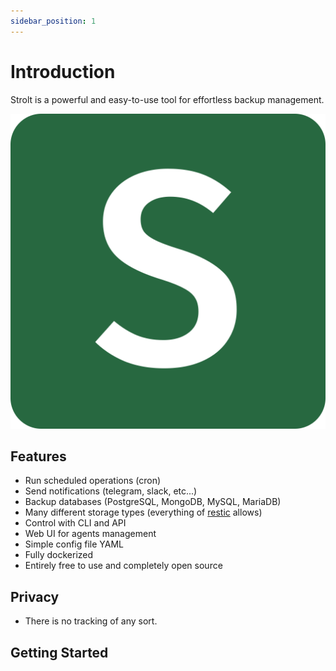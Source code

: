 ```yaml
---
sidebar_position: 1
---
```


# Introduction

Strolt is a powerful and easy-to-use tool for effortless backup management.

<p align="center">
  <img src="/img/logo.svg" alt="Strolt - logo"/>
</p>


## Features

- Run scheduled operations (cron)
- Send notifications (telegram, slack, etc...)
- Backup databases (PostgreSQL, MongoDB, MySQL, MariaDB)
- Many different storage types (everything of [restic](https://github.com/restic/restic) allows)
- Control with CLI and API
- Web UI for agents management
- Simple config file YAML
- Fully dockerized
- Entirely free to use and completely open source

## Privacy

- There is no tracking of any sort.

## Getting Started
